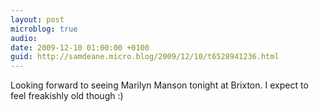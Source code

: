 ```yaml
---
layout: post
microblog: true
audio: 
date: 2009-12-10 01:00:00 +0100
guid: http://samdeane.micro.blog/2009/12/10/t6528941236.html
---
```

Looking forward to seeing Marilyn Manson tonight at Brixton. I expect to feel freakishly old though :)

